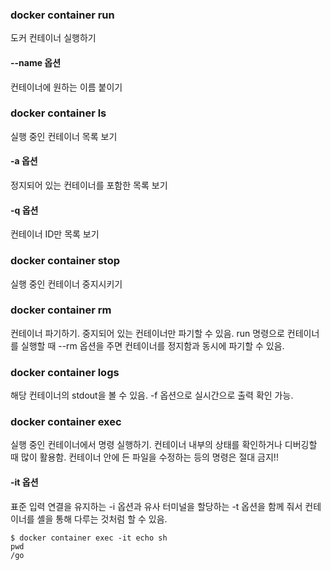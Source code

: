 ### docker container run
도커 컨테이너 실행하기

#### --name 옵션
컨테이너에 원하는 이름 붙이기

### docker container ls
실행 중인 컨테이너 목록 보기

#### -a 옵션
정지되어 있는 컨테이너를 포함한 목록 보기

#### -q 옵션
컨테이너 ID만 목록 보기

### docker container stop
실행 중인 컨테이너 중지시키기

### docker container rm
컨테이너 파기하기. 중지되어 있는 컨테이너만 파기할 수 있음.
run 명령으로 컨테이너를 실행할 때 --rm 옵션을 주면 컨테이너를 정지함과 동시에 파기할 수 있음.

### docker container logs
해당 컨테이너의 stdout을 볼 수 있음. -f 옵션으로 실시간으로 출력 확인 가능.

### docker container exec
실행 중인 컨테이너에서 명령 실행하기. 컨테이너 내부의 상태를 확인하거나 디버깅할 때 많이 활용함.
컨테이너 안에 든 파일을 수정하는 등의 명령은 절대 금지!!

#### -it 옵션
표준 입력 연결을 유지하는 -i 옵션과 유사 터미널을 할당하는 -t 옵션을 함께 줘서 컨테이너를 셸을 통해 다루는 것처럼 할 수 있음.
```
$ docker container exec -it echo sh
pwd
/go
```
